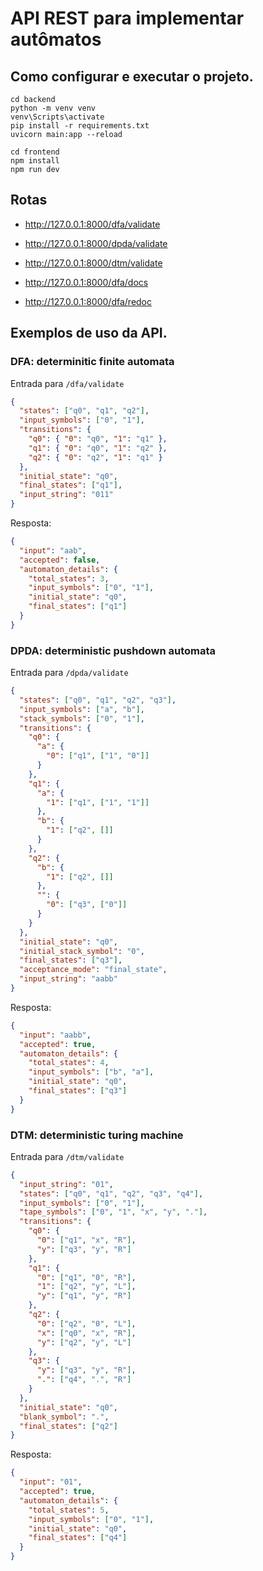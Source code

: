 # API REST para implementar autômatos

## Como configurar e executar o projeto.

```
cd backend
python -m venv venv
venv\Scripts\activate
pip install -r requirements.txt
uvicorn main:app --reload

cd frontend
npm install
npm run dev
```

## Rotas

- http://127.0.0.1:8000/dfa/validate
- http://127.0.0.1:8000/dpda/validate
- http://127.0.0.1:8000/dtm/validate

- http://127.0.0.1:8000/dfa/docs
- http://127.0.0.1:8000/dfa/redoc

## Exemplos de uso da API.

### DFA: determinitic finite automata

Entrada para `/dfa/validate`

```json
{
  "states": ["q0", "q1", "q2"],
  "input_symbols": ["0", "1"],
  "transitions": {
    "q0": { "0": "q0", "1": "q1" },
    "q1": { "0": "q0", "1": "q2" },
    "q2": { "0": "q2", "1": "q1" }
  },
  "initial_state": "q0",
  "final_states": ["q1"],
  "input_string": "011"
}
```

Resposta:

```json
{
  "input": "aab",
  "accepted": false,
  "automaton_details": {
    "total_states": 3,
    "input_symbols": ["0", "1"],
    "initial_state": "q0",
    "final_states": ["q1"]
  }
}
```

### DPDA: deterministic pushdown automata

Entrada para `/dpda/validate`

```json
{
  "states": ["q0", "q1", "q2", "q3"],
  "input_symbols": ["a", "b"],
  "stack_symbols": ["0", "1"],
  "transitions": {
    "q0": {
      "a": {
        "0": ["q1", ["1", "0"]]
      }
    },
    "q1": {
      "a": {
        "1": ["q1", ["1", "1"]]
      },
      "b": {
        "1": ["q2", []]
      }
    },
    "q2": {
      "b": {
        "1": ["q2", []]
      },
      "": {
        "0": ["q3", ["0"]]
      }
    }
  },
  "initial_state": "q0",
  "initial_stack_symbol": "0",
  "final_states": ["q3"],
  "acceptance_mode": "final_state",
  "input_string": "aabb"
}
```

Resposta:

```json
{
  "input": "aabb",
  "accepted": true,
  "automaton_details": {
    "total_states": 4,
    "input_symbols": ["b", "a"],
    "initial_state": "q0",
    "final_states": ["q3"]
  }
}
```

### DTM: deterministic turing machine

Entrada para `/dtm/validate`

```json
{
  "input_string": "01",
  "states": ["q0", "q1", "q2", "q3", "q4"],
  "input_symbols": ["0", "1"],
  "tape_symbols": ["0", "1", "x", "y", "."],
  "transitions": {
    "q0": {
      "0": ["q1", "x", "R"],
      "y": ["q3", "y", "R"]
    },
    "q1": {
      "0": ["q1", "0", "R"],
      "1": ["q2", "y", "L"],
      "y": ["q1", "y", "R"]
    },
    "q2": {
      "0": ["q2", "0", "L"],
      "x": ["q0", "x", "R"],
      "y": ["q2", "y", "L"]
    },
    "q3": {
      "y": ["q3", "y", "R"],
      ".": ["q4", ".", "R"]
    }
  },
  "initial_state": "q0",
  "blank_symbol": ".",
  "final_states": ["q2"]
}
```

Resposta:

```json
{
  "input": "01",
  "accepted": true,
  "automaton_details": {
    "total_states": 5,
    "input_symbols": ["0", "1"],
    "initial_state": "q0",
    "final_states": ["q4"]
  }
}
```

